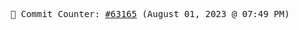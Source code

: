 <p align="center">
    <samp>
        📮 Commit Counter: <a href="https://github.com/Javascript-void0/Javascript-void0/commits/main">#63165</a> (August 01, 2023 @ 07:49 PM)
    </samp>
</p>